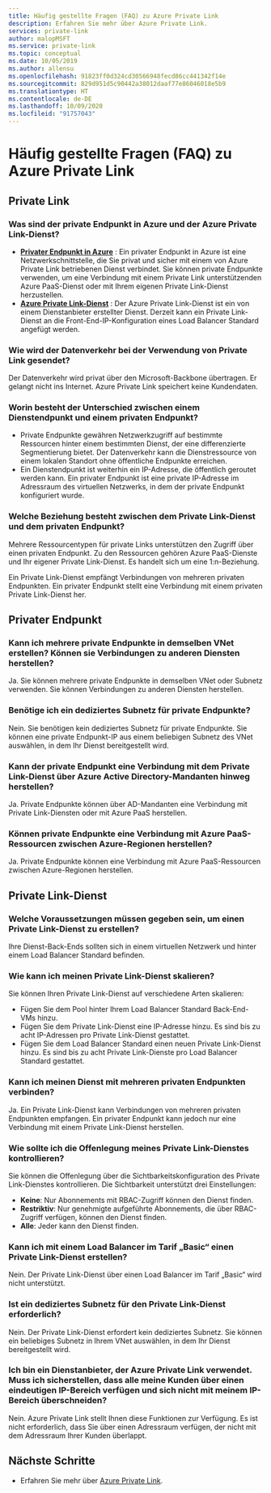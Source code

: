 ```yaml
---
title: Häufig gestellte Fragen (FAQ) zu Azure Private Link
description: Erfahren Sie mehr über Azure Private Link.
services: private-link
author: malopMSFT
ms.service: private-link
ms.topic: conceptual
ms.date: 10/05/2019
ms.author: allensu
ms.openlocfilehash: 91823ff0d324cd30566948fecd86cc441342f14e
ms.sourcegitcommit: 829d951d5c90442a38012daaf77e86046018e5b9
ms.translationtype: HT
ms.contentlocale: de-DE
ms.lasthandoff: 10/09/2020
ms.locfileid: "91757043"
---
```

# <a name="azure-private-link-frequently-asked-questions-faq"></a>Häufig gestellte Fragen (FAQ) zu Azure Private Link

## <a name="private-link"></a>Private Link

### <a name="what-is-azure-private-endpoint-and-azure-private-link-service"></a>Was sind der private Endpunkt in Azure und der Azure Private Link-Dienst?

- **[Privater Endpunkt in Azure](private-endpoint-overview.md)** : Ein privater Endpunkt in Azure ist eine Netzwerkschnittstelle, die Sie privat und sicher mit einem von Azure Private Link betriebenen Dienst verbindet. Sie können private Endpunkte verwenden, um eine Verbindung mit einem Private Link unterstützenden Azure PaaS-Dienst oder mit Ihrem eigenen Private Link-Dienst herzustellen.
- **[Azure Private Link-Dienst](private-link-service-overview.md)** : Der Azure Private Link-Dienst ist ein von einem Dienstanbieter erstellter Dienst. Derzeit kann ein Private Link-Dienst an die Front-End-IP-Konfiguration eines Load Balancer Standard angefügt werden. 

### <a name="how-is-traffic-being-sent-when-using-private-link"></a>Wie wird der Datenverkehr bei der Verwendung von Private Link gesendet?
Der Datenverkehr wird privat über den Microsoft-Backbone übertragen. Er gelangt nicht ins Internet. Azure Private Link speichert keine Kundendaten.
 
### <a name="what-is-the-difference-between-a-service-endpoints-and-a-private-endpoints"></a>Worin besteht der Unterschied zwischen einem Dienstendpunkt und einem privaten Endpunkt?
- Private Endpunkte gewähren Netzwerkzugriff auf bestimmte Ressourcen hinter einem bestimmten Dienst, der eine differenzierte Segmentierung bietet. Der Datenverkehr kann die Dienstressource von einem lokalen Standort ohne öffentliche Endpunkte erreichen.
- Ein Dienstendpunkt ist weiterhin ein IP-Adresse, die öffentlich geroutet werden kann.  Ein privater Endpunkt ist eine private IP-Adresse im Adressraum des virtuellen Netzwerks, in dem der private Endpunkt konfiguriert wurde.

### <a name="what-is-the-relationship-between-private-link-service-and-private-endpoint"></a>Welche Beziehung besteht zwischen dem Private Link-Dienst und dem privaten Endpunkt?
Mehrere Ressourcentypen für private Links unterstützen den Zugriff über einen privaten Endpunkt. Zu den Ressourcen gehören Azure PaaS-Dienste und Ihr eigener Private Link-Dienst. Es handelt sich um eine 1:n-Beziehung. 

Ein Private Link-Dienst empfängt Verbindungen von mehreren privaten Endpunkten. Ein privater Endpunkt stellt eine Verbindung mit einem privaten Private Link-Dienst her.    

## <a name="private-endpoint"></a>Privater Endpunkt 
 
### <a name="can-i-create-multiple-private-endpoints-in-same-vnet-can-they-connect-to-different-services"></a>Kann ich mehrere private Endpunkte in demselben VNet erstellen? Können sie Verbindungen zu anderen Diensten herstellen? 
Ja. Sie können mehrere private Endpunkte in demselben VNet oder Subnetz verwenden. Sie können Verbindungen zu anderen Diensten herstellen.  
 
### <a name="do-i-require-a-dedicated-subnet-for-private-endpoints"></a>Benötige ich ein dediziertes Subnetz für private Endpunkte? 
Nein. Sie benötigen kein dediziertes Subnetz für private Endpunkte. Sie können eine private Endpunkt-IP aus einem beliebigen Subnetz des VNet auswählen, in dem Ihr Dienst bereitgestellt wird.  
 
### <a name="can-private-endpoint-connect-to-private-link-service-across-azure-active-directory-tenants"></a>Kann der private Endpunkt eine Verbindung mit dem Private Link-Dienst über Azure Active Directory-Mandanten hinweg herstellen? 
Ja. Private Endpunkte können über AD-Mandanten eine Verbindung mit Private Link-Diensten oder mit Azure PaaS herstellen.  
 
### <a name="can-private-endpoint-connect-to-azure-paas-resources-across-azure-regions"></a>Können private Endpunkte eine Verbindung mit Azure PaaS-Ressourcen zwischen Azure-Regionen herstellen?
Ja. Private Endpunkte können eine Verbindung mit Azure PaaS-Ressourcen zwischen Azure-Regionen herstellen.

## <a name="private-link-service"></a>Private Link-Dienst
 
### <a name="what-are-the-pre-requisites-for-creating-a-private-link-service"></a>Welche Voraussetzungen müssen gegeben sein, um einen Private Link-Dienst zu erstellen? 
Ihre Dienst-Back-Ends sollten sich in einem virtuellen Netzwerk und hinter einem Load Balancer Standard befinden.
 
### <a name="how-can-i-scale-my-private-link-service"></a>Wie kann ich meinen Private Link-Dienst skalieren? 
Sie können Ihren Private Link-Dienst auf verschiedene Arten skalieren: 
- Fügen Sie dem Pool hinter Ihrem Load Balancer Standard Back-End-VMs hinzu. 
- Fügen Sie dem Private Link-Dienst eine IP-Adresse hinzu. Es sind bis zu acht IP-Adressen pro Private Link-Dienst gestattet.  
- Fügen Sie dem Load Balancer Standard einen neuen Private Link-Dienst hinzu. Es sind bis zu acht Private Link-Dienste pro Load Balancer Standard gestattet.   

### <a name="can-i-connect-my-service-to-multiple-private-endpoints"></a>Kann ich meinen Dienst mit mehreren privaten Endpunkten verbinden?
Ja. Ein Private Link-Dienst kann Verbindungen von mehreren privaten Endpunkten empfangen. Ein privater Endpunkt kann jedoch nur eine Verbindung mit einem Private Link-Dienst herstellen.  
 
### <a name="how-should-i-control-the-exposure-of-my-private-link-service"></a>Wie sollte ich die Offenlegung meines Private Link-Dienstes kontrollieren?
Sie können die Offenlegung über die Sichtbarkeitskonfiguration des Private Link-Dienstes kontrollieren. Die Sichtbarkeit unterstützt drei Einstellungen:

- **Keine**: Nur Abonnements mit RBAC-Zugriff können den Dienst finden. 
- **Restriktiv**: Nur genehmigte aufgeführte Abonnements, die über RBAC-Zugriff verfügen, können den Dienst finden. 
- **Alle**: Jeder kann den Dienst finden. 
 
### <a name="can-i-create-a-private-link-service-with-basic-load-balancer"></a>Kann ich mit einem Load Balancer im Tarif „Basic“ einen Private Link-Dienst erstellen? 
Nein. Der Private Link-Dienst über einen Load Balancer im Tarif „Basic“ wird nicht unterstützt.
 
### <a name="is-a-dedicated-subnet-required-for-private-link-service"></a>Ist ein dediziertes Subnetz für den Private Link-Dienst erforderlich? 
Nein. Der Private Link-Dienst erfordert kein dediziertes Subnetz. Sie können ein beliebiges Subnetz in Ihrem VNet auswählen, in dem Ihr Dienst bereitgestellt wird.   

### <a name="im-a-service-provider-using-azure-private-link-do-i-need-to-make-sure-all-my-customers-have-unique-ip-space-and-dont-overlap-with-my-ip-space"></a>Ich bin ein Dienstanbieter, der Azure Private Link verwendet. Muss ich sicherstellen, dass alle meine Kunden über einen eindeutigen IP-Bereich verfügen und sich nicht mit meinem IP-Bereich überschneiden? 
Nein. Azure Private Link stellt Ihnen diese Funktionen zur Verfügung. Es ist nicht erforderlich, dass Sie über einen Adressraum verfügen, der nicht mit dem Adressraum Ihrer Kunden überlappt. 

##  <a name="next-steps"></a>Nächste Schritte

- Erfahren Sie mehr über [Azure Private Link](private-link-overview.md).
